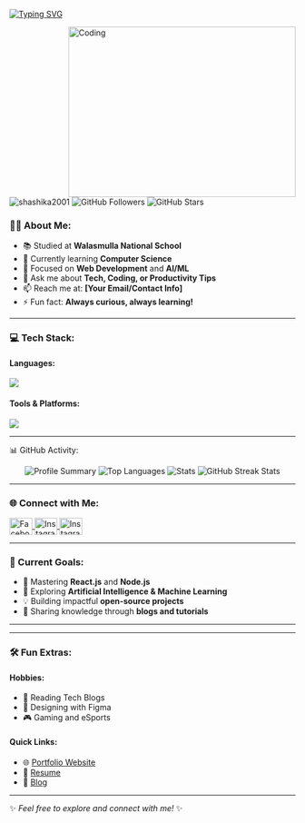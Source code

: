 [![Typing SVG](https://readme-typing-svg.herokuapp.com?size=32&vCenter=true&width=760&lines=Hi+%F0%9F%91%8B%2C+I'm+Shashika+Ekanayake;A+Computer+Science+Undergraduate+from+Sri+Lanka;Aspiring+Full-stack+Developer;Loves+React,+Flutter,+and+Open+Source)](https://git.io/typing-svg)

<img align="right" alt="Coding" width="400" height="300" src="https://user-images.githubusercontent.com/10498744/210012254-234538ff-d198-48aa-8964-37e6fd45d227.gif"/>

<p align="left">
  <img src="https://komarev.com/ghpvc/?username=shashika2001&label=Profile%20views&color=0e75b6&style=flat" alt="shashika2001" />
  <img src="https://img.shields.io/github/followers/shashika2001?label=Followers&style=social" alt="GitHub Followers" />
  <img src="https://img.shields.io/github/stars/shashika2001?label=Total%20Stars&style=social" alt="GitHub Stars" />
</p>


### 👨‍💻 About Me:
- 📚 Studied at **Walasmulla National School**  
- 🌱 Currently learning **Computer Science**  
- 💼 Focused on **Web Development** and **AI/ML**  
- 💬 Ask me about **Tech, Coding, or Productivity Tips**  
- 📫 Reach me at: **[Your Email/Contact Info]**  
- ⚡ Fun fact: **Always curious, always learning!**

---

### 💻 Tech Stack:
#### **Languages:**
<p align="left">
  <img src="https://skillicons.dev/icons?i=html,css,js,react,py,java,cpp,mysql,mongodb,nodejs" />
</p>

#### **Tools & Platforms:**
<p align="left">
  <img src="https://skillicons.dev/icons?i=git,linux,figma,vscode,androidstudio,postman,docker,selenium" />
</p>

---

📊 GitHub Activity:
<div align="center"> <img src="https://github-profile-summary-cards.vercel.app/api/cards/profile-details?username=Shashika2001&theme=radical" alt="Profile Summary" /> <img src="https://github-profile-summary-cards.vercel.app/api/cards/repos-per-language?username=Shashika2001&theme=radical" alt="Top Languages" /> <img src="https://github-profile-summary-cards.vercel.app/api/cards/stats?username=Shashika2001&theme=radical" alt="Stats" /> <img src="https://github-readme-streak-stats.herokuapp.com?user=Shashika2001&theme=soft-green&hide_border=true" alt="GitHub Streak Stats" /> </div>


-----

### 🌐 Connect with Me:
<p align="left">
  <a href="https://www.facebook.com/shashika.ekanayake.98" target="_blank">
    <img align="center" src="https://raw.githubusercontent.com/rahuldkjain/github-profile-readme-generator/master/src/images/icons/Social/facebook.svg" alt="Facebook" height="30" width="40" />
  </a>
  <a href="https://www.instagram.com/shashika_ekanayake" target="_blank">
    <img align="center" src="https://raw.githubusercontent.com/rahuldkjain/github-profile-readme-generator/master/src/images/icons/Social/instagram.svg" alt="Instagram" height="30" width="40" />
  </a>
 
   <a href="https://x.com/the_shashika?s=11" target="_blank">
    <img align="center" src="https://raw.githubusercontent.com/rahuldkjain/github-profile-readme-generator/master/src/images/icons/Social/twitter.svg" alt="Instagram" height="30" width="40" />
  </a>
</p>

---

### 🚀 Current Goals:
- 🌟 Mastering **React.js** and **Node.js**
- 🧠 Exploring **Artificial Intelligence & Machine Learning**
- 💡 Building impactful **open-source projects**
- 📖 Sharing knowledge through **blogs and tutorials**

---



---

### 🛠️ Fun Extras:
#### **Hobbies:**
- 📖 Reading Tech Blogs  
- 🎨 Designing with Figma  
- 🎮 Gaming and eSports  

#### **Quick Links:**
- 🌐 [Portfolio Website](#)  
- 📄 [Resume](#)  
- 📝 [Blog](#)

---

✨ *Feel free to explore and connect with me!* ✨

